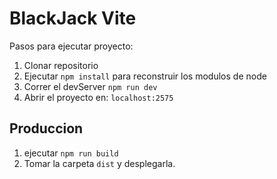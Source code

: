 # BlackJack Vite

Pasos para ejecutar proyecto:

1. Clonar repositorio
2. Ejecutar ```npm install``` para reconstruir los modulos de node
3. Correr el devServer ```npm run dev```
4. Abrir el proyecto en: ``localhost:2575``

## Produccion

1. ejecutar ``npm run build``
2. Tomar la carpeta ``dist`` y desplegarla.